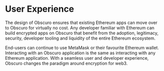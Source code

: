 ---
---
# User Experience 

The design of Obscuro ensures that existing Ethereum apps can move over to Obscuro for virtually no cost. Any developer familiar with Ethereum can build encrypted apps on Obscuro that benefit from the adoption, legitimacy, security, developer tooling and liquidity of the entire Ethereum ecosystem.

End-users can continue to use MetaMask or their favourite Ethereum wallet. Interacting with an Obscuro application is the same as interacting with any Ethereum application. With a seamless user and developer experience, Obscuro changes the paradigm around encryption for web3.

